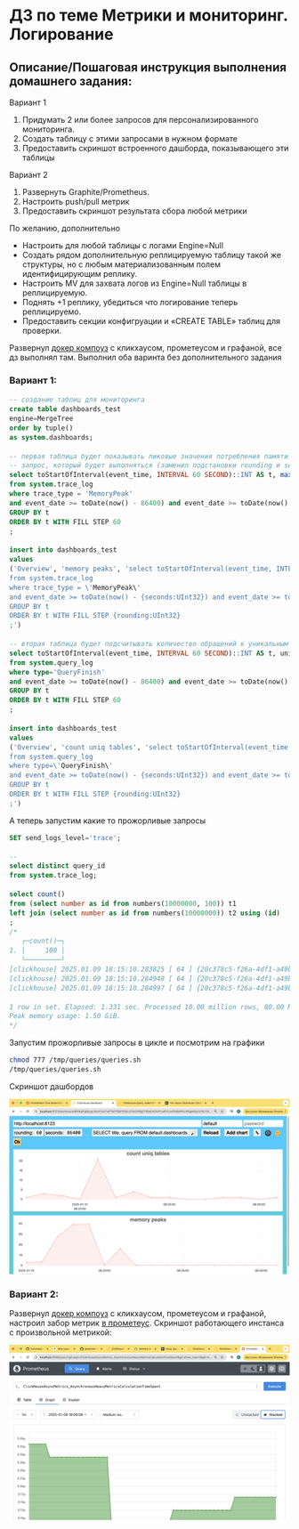 #  ДЗ по теме Метрики и мониторинг. Логирование 

## Описание/Пошаговая инструкция выполнения домашнего задания:

Вариант 1
1. Придумать 2 или более запросов для персонализированного мониторинга.
2. Создать таблицу с этими запросами в нужном формате
3. Предоставить скриншот встроенного дашборда, показывающего эти таблицы

Вариант 2
1. Развернуть Graphite/Prometheus.
2. Настроить push/pull метрик
3. Предоставить скриншот результата сбора любой метрики

По желанию, дополнительно
- Настроить для любой таблицы с логами Engine=Null
- Создать рядом дополнительную реплицируемую таблицу такой же структуры, но с любым материализованным полем идентифицирующим реплику.
- Настроить MV для захвата логов из Engine=Null таблицы в реплицируемую.
- Поднять +1 реплику, убедиться что логирование теперь реплицируемо.
- Предоставить секции конфигруации и «CREATE TABLE» таблиц для проверки.

Развернул [докер компоуз](../clusters/ch_with_monitoring/docker-compose.yml) с кликхаусом, прометеусом и графаной, все дз выполнял там. Выполнил оба варинта без дополнительного задания

### Вариант 1:

```sql
-- создание таблиц для мониторинга
create table dashboards_test
engine=MergeTree
order by tuple()
as system.dashboards;

-- первая таблица будет показывать пиковые значения потребления памяти в отдельных запросах
-- запрос, который будет выполняться (заменил подстановки rounding и seconds на цифры для дебага)
select toStartOfInterval(event_time, INTERVAL 60 SECOND)::INT AS t, max(size)
from system.trace_log 
where trace_type = 'MemoryPeak' 
and event_date >= toDate(now() - 86400) and event_date >= toDate(now() - 86400) 
GROUP BY t
ORDER BY t WITH FILL STEP 60
;

insert into dashboards_test
values
('Overview', 'memory peaks', 'select toStartOfInterval(event_time, INTERVAL {rounding:UInt32} SECOND)::INT AS t, max(size)
from system.trace_log 
where trace_type = \'MemoryPeak\' 
and event_date >= toDate(now() - {seconds:UInt32}) and event_date >= toDate(now() - {seconds:UInt32}) 
GROUP BY t
ORDER BY t WITH FILL STEP {rounding:UInt32}
;')

-- вторая таблица будет подсчитывать количество обращений к уникальным таблицам в единицу времени
select toStartOfInterval(event_time, INTERVAL 60 SECOND)::INT AS t, uniqArray(tables)
from system.query_log 
where type='QueryFinish'
and event_date >= toDate(now() - 86400) and event_date >= toDate(now() - 86400) 
GROUP BY t
ORDER BY t WITH FILL STEP 60
;

insert into dashboards_test
values
('Overview', 'count uniq tables', 'select toStartOfInterval(event_time, INTERVAL {rounding:UInt32} SECOND)::INT AS t, uniqArray(tables)
from system.query_log 
where type=\'QueryFinish\'
and event_date >= toDate(now() - {seconds:UInt32}) and event_date >= toDate(now() - {seconds:UInt32}) 
GROUP BY t
ORDER BY t WITH FILL STEP {rounding:UInt32}
;')
```

А теперь запустим какие то прожорливые запросы
```sql
SET send_logs_level='trace';

-- 
select distinct query_id
from system.trace_log;

select count()
from (select number as id from numbers(10000000, 100)) t1
left join (select number as id from numbers(10000000)) t2 using (id)
;
/*
   ┌─count()─┐
1. │     100 │
   └─────────┘
[clickhouse] 2025.01.09 18:15:10.283825 [ 64 ] {20c378c5-f26a-4df1-a49b-c8994a782008} <Debug> executeQuery: Read 10000100 rows, 76.29 MiB in 1.330706 sec., 7514883.077103432 rows/sec., 57.33 MiB/sec.
[clickhouse] 2025.01.09 18:15:10.284948 [ 64 ] {20c378c5-f26a-4df1-a49b-c8994a782008} <Debug> MemoryTracker: Peak memory usage (for query): 1.50 GiB.
[clickhouse] 2025.01.09 18:15:10.284997 [ 64 ] {20c378c5-f26a-4df1-a49b-c8994a782008} <Debug> TCPHandler: Processed in 1.332586584 sec.

1 row in set. Elapsed: 1.331 sec. Processed 10.00 million rows, 80.00 MB (7.51 million rows/s., 60.09 MB/s.)
Peak memory usage: 1.50 GiB.
*/
```

Запустим прожорливые запросы в цикле и посмотрим на графики
```bash
chmod 777 /tmp/queries/queries.sh
/tmp/queries/queries.sh
```

Скриншот дашбордов

![Скриншот дашбордов](screenshots/hw14_1.png)

### Вариант 2:

Развернул [докер компоуз](../clusters/ch_with_monitoring/docker-compose.yml) с кликхаусом, прометеусом и графаной, настроил забор метрик [в прометеус](../clusters/ch_with_monitoring/clickhouse/config.d/prometheus_config.xml). Скриншот работающего инстанса с произвольной метрикой:

![Скриншот работающего инстанса](screenshots/hw14_2.png)
